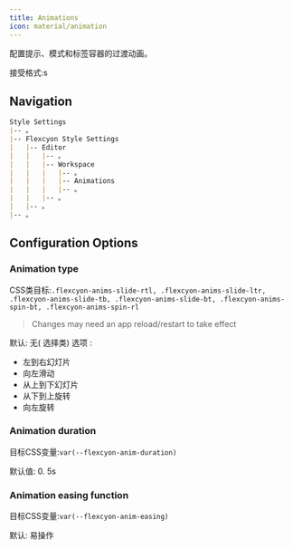 ```yaml
---
title: Animations
icon: material/animation
---
```


配置提示、模式和标签容器的过渡动画。

接受格式:s

## Navigation
```md
Style Settings
|-- 。
|-- Flexcyon Style Settings
|   |-- Editor
|   |   |-- 。
|   |   |-- Workspace
|   |   |   |-- 。
|   |   |   |-- Animations
|   |   |   |-- 。
|   |   |-- 。
|   |-- 。
|-- 。
```

## Configuration Options

### Animation type
CSS类目标:`.flexcyon-anims-slide-rtl, .flexcyon-anims-slide-ltr, .flexcyon-anims-slide-tb, .flexcyon-anims-slide-bt, .flexcyon-anims-spin-bt, .flexcyon-anims-spin-rl`
> Changes may need an app reload/restart to take effect

默认: 无( 选择类)
选项 :
- 左到右幻灯片
- 向左滑动
- 从上到下幻灯片
- 从下到上旋转
- 向左旋转

### Animation duration
目标CSS变量:`var(--flexcyon-anim-duration)`

默认值: 0. 5s

### Animation easing function
目标CSS变量:`var(--flexcyon-anim-easing)`

默认: 易操作